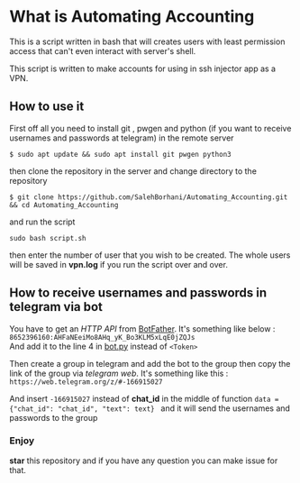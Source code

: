 # What is Automating Accounting
This is a script written in bash that will creates users with least permission access that can't even interact with server's shell.

This script is written to make accounts for using in ssh injector app as a VPN.
## How to use it ##
First off all you need to install git , pwgen and python (if you want to receive usernames and passwords at telegram) in the remote server 
``` 
$ sudo apt update && sudo apt install git pwgen python3
```
then clone the repository in the server and change directory to the repository
```
$ git clone https://github.com/SalehBorhani/Automating_Accounting.git && cd Automating_Accounting
```
and run the script 
```
sudo bash script.sh
```
then enter the number of user that you wish to be created.
The whole users will be saved in **vpn.log** if you run the script over and over.


## How to receive usernames and passwords in telegram via bot ## 



You have to get an *HTTP API* from [BotFather](https://t.me/BotFather). It's something like below :    
`
8652396160:AHFaNEeiMo8AHq_yK_Bo3KLM5xLqE0jZQJs
`    
And add it to the line 4 in [bot.py](https://github.com/SalehBorhani/Automating_Accounting/blob/master/bot.py) instead of 
`<Token>`

Then create a group in telegram and add the bot to the group then copy the link of the group via *telegram web*. It's something like this : 
`
https://web.telegram.org/z/#-166915027
`
 
And insert 
`
-166915027
`
instead of **chat_id** in the middle of function 
`
 data = {"chat_id": "chat_id", "text": text} 
 `
 and it will send the usernames and passwords to the group   
 
 
### Enjoy ###  
 **star** this repository and if you have any question you can make issue for that.
 
 
 

